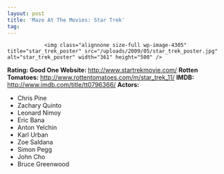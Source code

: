 ```yaml
---
layout: post
title: 'Maze At The Movies: Star Trek'
tag: 
---
```



                <img class="alignnone size-full wp-image-4305" title="star_trek_poster" src="/uploads/2009/05/star_trek_poster.jpg" alt="star_trek_poster" width="361" height="500" />
<p><strong>Rating: Good One
Website: </strong><a href="http://www.startrekmovie.com/"><a href="http://www.startrekmovie.com/">http://www.startrekmovie.com/</a></a>
<strong>Rotten Tomatoes:</strong> <a href="http://www.rottentomatoes.com/m/star_trek_11/"><a href="http://www.rottentomatoes.com/m/star_trek_11/">http://www.rottentomatoes.com/m/star_trek_11/</a></a>
<strong>IMDB: </strong><a href="http://www.imdb.com/title/tt0796366/"><a href="http://www.imdb.com/title/tt0796366/">http://www.imdb.com/title/tt0796366/</a></a>
<strong>Actors:</strong></p>
<ul>
    <li>Chris Pine</li>
    <li>Zachary Quinto</li>
    <li>Leonard Nimoy</li>
    <li>Eric Bana</li>
    <li>Anton Yelchin</li>
    <li>Karl Urban</li>
    <li>Zoe Saldana</li>
    <li>Simon Pegg</li>
    <li>John Cho</li>
    <li>Bruce Greenwood</li>
</ul>
            
